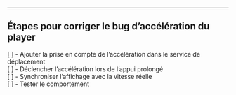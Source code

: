 ---

## Étapes pour corriger le bug d’accélération du player

[ ] - Ajouter la prise en compte de l’accélération dans le service de déplacement  
[ ] - Déclencher l’accélération lors de l’appui prolongé  
[ ] - Synchroniser l’affichage avec la vitesse réelle  
[ ] - Tester le comportement  